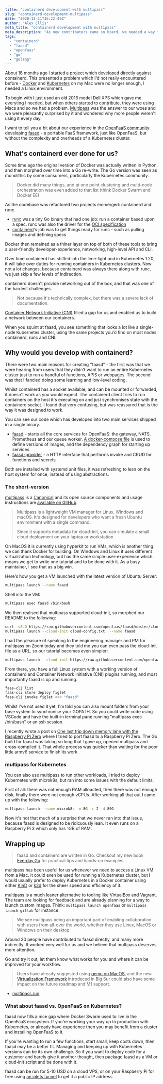 ```yaml
---
title: "containerd development with multipass"
slug: "containerd-development-multipass"
date: "2020-12-11T16:22:49Z"
author: "Alex Ellis"
meta_title: "containerd development with multipass"
meta_description: "As new contributors came on board, we needed a way for them to build code against containerd on a Mac or Windows computer. Learn how Multipass fit the bill."
tags:
  - "containerd"
  - "faasd"
  - "openfaas"
  - "go"
  - "golang"
---
```


About 18 months ago [I started a project](https://blog.alexellis.io/faas-containerd-serverless-without-kubernetes/) which developed directly against containerd. This presented a problem which I'd not really encountered before - [Docker](https://www.docker.com/) and [Kubernetes](https://kubernetes.io/) on my Mac were no longer enough, I needed a Linux environment.

To begin with I just used an old 2016 model Dell XPS which gave me everyting I needed, but when others started to contribute, they were using Macs and so we had a problem. [Multipass](https://multipass.run/) was the answer to our woes and we were pleasantly surprised by it and wondered why more people weren't using it every day.

I want to tell you a bit about our experience in the [OpenFaaS community](http://github.com/openfaas/) developing [faasd](https://github.com/openfaas/faasd) - a portable FaaS framework, just like OpenFaaS, but without the complexity and overheads of a Kubernetes cluster.

## What's containerd ever done for us?

Some time ago the original version of Docker was actually written in Python, and then morphed over time into a Go re-write. The Go version was seen as monolithic by some consumers, particularly the Kubernetes community.

> Docker did many things, and at one point clustering and multi-node orchestration was even added to that list (think Docker Swarm and Docker EE)

As the codebase was refactored two projects emmerged: containerd and runc.

* [runc](https://github.com/opencontainers/runc) was a tiny Go binary that had one job: run a container based upon a spec. runc was also the driver for the [OCI specification](https://opencontainers.org/)
* [containerd](https://github.com/containerd/containerd)'s job was to get things ready for runc - such as pulling images and defining specs

Docker then remained as a thiner layer on top of both of these tools to bring a user-friendly developer-experience, networking, high-level API and CLI.

Over time containerd has shifted into the lime-light and in Kubernetes 1.20, it will take over duties for running containers in Kubernetes clusters. Now not a lot changes, because containerd was always there along with runc, we just skip a few levels of indirection.

containerd doesn't provide networking out of the box, and that was one of the hardest challenges.

> Not because it's technically complex, but there was a severe lack of documentation.

[Container Network Initiative (CNI)](https://github.com/containernetworking/cni) filled a gap for us and enabled us to build a network between our containers.

When you squint at faasd, you see something that looks a lot like a single-node Kubernetes cluster, using the same projects you'd find on most nodes: containerd, runc and CNI.

## Why would you develop with containerd?

There were two main reasons for creating "faasd" - the first was that we were hearing from users that they didn't want to run an entire Kubernetes cluster just to run a handful of functions, APIS or webpages. The second was that I fancied doing some learning and low-level coding.

Whilst containerd has a socket available, and can be mounted or forwarded, it doesn't work as you would expect. The containerd client tries to run containers on the host it's executing on and just synchronises state with the containerd socket. I found that very confusing, but was reassured that is the way it was designed to work.

You can see our code which has developed into two main services shipped in a single binary.

* [faasd](https://github.com/openfaas/faasd/blob/master/cmd/up.go) - starts all the core services for OpenFaaS: the gateway, NATS, Prometheus and our queue worker. [A docker-compose file](https://github.com/openfaas/faasd/blob/master/docker-compose.yaml) is used to define versions of images, and the dependency graph for starting up services.
* [faasd-provider](https://github.com/openfaas/faasd/tree/master/pkg/provider) - a HTTP interface that performs invoke and CRUD for functions and secrets

Both are installed with systemd unit files, it was refreshing to lean on the host system for once, instead of using abstractions.

### The short-version

[multipass](https://multipass.run) is a [Canonical](https://canonical.com/) and its open source components and usage instructions are [available on GitHub](https://github.com/canonical/multipass).

> Multipass is a lightweight VM manager for Linux, Windows and macOS. It's designed for developers who want a fresh Ubuntu environment with a single command.
>  
> Since it supports metadata for cloud-init, you can simulate a small cloud deployment on your laptop or workstation.

On MacOS it is currently using hyperkit to run VMs, which is another thing we can thank Docker for building. On Windows and Linux it uses different virtualization technology, but has the same simple user-experience which means we get to write one tutorial and to be done with it. As a busy maintainer, I see that as a big win.

Here's how you get a VM launched with the latest version of Ubuntu Server:

```bash
multipass launch --name faasd
```

Shell into the VM:

```bash
multipass exec faasd /bin/bash
```

We then realised that multipass supported cloud-init, so morphed our README to the following:

```bash
curl -sSLO https://raw.githubusercontent.com/openfaas/faasd/master/cloud-config.txt
multipass launch --cloud-init cloud-config.txt  --name faasd
```

I had the pleasure of speaking to the engineering manager and PM for multipass on Zoom today and they told me you can even pass the cloud-init file as a URL, so our tutorial becomes even simpler:

```bash
multipass launch --cloud-init https://raw.githubusercontent.com/openfaas/faasd/master/cloud-config.txt  --name faasd
```

From there, you have a full Linux system with a working version of containerd and Container Network Initiative (CNI) plugins running, and most importantly faasd is up and running.

```bash
faas-cli list
faas-cli store deploy figlet
faas-cli invoke figlet <<< "faasd"
```

Whilst I've not used it yet, I'm told you can also mount folders from your base system to synchronise your GOPATH. So you could write code using VSCode and have the built-in terminal pane running "multipass exec /bin/bash" or an ssh session.

I recently wrote a post on [One last trip down memory lane with the Raspberry Pi Zero](https://blog.alexellis.io/memory-lane-raspberry-pi-zero/) where I tried to port faasd to a Raspberry Pi Zero. The Go build for faasd was taking so long that I gave up, opened multipass and cross-compiled it. That whole process was quicker than waiting for the poor little armv6 service to finish its work.


### multipass for Kubernetes

You can also use multipass to run other workloads, I tried to deploy Kubernetes with microk8s, but ran into some issues with the default limits.

First of all: there was not enough RAM alloacted, then there was not enough disk, finally there were not enough vCPUs. After working all that out I came up with the following:

```bash
multipass launch --name microk8s -m 8G -c 2 -d 80G
```

Now it's not that much of a surprise that we never ran into that issue, because faasd is designed to be ridicuously lean. It even runs on a Raspberry Pi 3 which only has 1GB of RAM.

## Wrapping up

> faasd and containerd are written in Go. Checkout my new book [Everday Go](https://gumroad.com/l/everyday-golang) for practical tips and hands-on examples.

multipass has been useful for us whenever we need to access a Linux VM from a Mac. It could even be used for running a Kubernetes cluster, but I would usually prefer to deploy Kubernetes in a Docker container using either [KinD](https://kind.sigs.k8s.io/) or [k3d](https://github.com/rancher/k3d) for the sheer speed and efficiency of it.

multipass is a much leaner alternative to tooling like VirtualBox and Vagrant. The team are looking for feedback and are already planning for a way to launch custom images. Think: `multipass launch openfaas` or `multipass launch gitlab` for instance.

> We see multipass being an important part of enabling collaboration with users from all-over the world, whether they use Linux, MacOS or Windows on their desktop.

Around 20 people have contributed to faasd directly, and many more indirectly. It worked very well for us and we believe that multipass deserves more attention.

Go and try it out, let them know what works for you and where it can be improved for your workflow.

> Users have already suggested using [qemu on MacOS](https://github.com/canonical/multipass/issues?q=is%3Aissue+is%3Aopen+qemu), and the new [Virtualization.Framework](https://developer.apple.com/documentation/virtualization) introduced in Big Sur could also have some impact on the future roadmap and M1 support.

* [multipass.run](https://multipass.run)

### What about faasd vs. OpenFaaS on Kubernetes?

faasd now fills a nice gap where Docker Swarm used to live in the OpenFaaS ecosystem. If you're working your way up to production with Kubernetes, or already have experience then you may benefit from a cluster and installing OpenFaaS to it.

If you're wanting to run a few functions, start small, keep costs down, then faasd may be a better fit. Managing and keeping up with Kubernetes versions can be its own challenge. So if you want to deploy code for a customer and barely give it another thought, then package faasd as a VM or cloud-init script and be done with it.

faasd can be run for 5-10 USD on a cloud VPS, or on your Raspberry Pi for free using [an inlets tunnel](https://docs.inlets.dev/) to get it a public IP address.